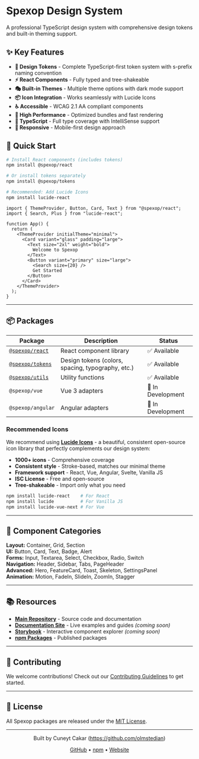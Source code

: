 # Spexop Design System

A professional TypeScript design system with comprehensive design tokens and built-in theming support.

## ✨ Key Features

- **🎨 Design Tokens** - Complete TypeScript-first token system with s-prefix naming convention
- **⚡ React Components** - Fully typed and tree-shakeable
- **🎭 Built-in Themes** - Multiple theme options with dark mode support
- **📦 Icon Integration** - Works seamlessly with Lucide Icons
- **♿ Accessible** - WCAG 2.1 AA compliant components
- **🚀 High Performance** - Optimized bundles and fast rendering
- **💯 TypeScript** - Full type coverage with IntelliSense support
- **📱 Responsive** - Mobile-first design approach

## 🚀 Quick Start

```bash
# Install React components (includes tokens)
npm install @spexop/react

# Or install tokens separately
npm install @spexop/tokens

# Recommended: Add Lucide Icons
npm install lucide-react
```

```tsx
import { ThemeProvider, Button, Card, Text } from "@spexop/react";
import { Search, Plus } from "lucide-react";

function App() {
  return (
    <ThemeProvider initialTheme="minimal">
      <Card variant="glass" padding="large">
        <Text size="2xl" weight="bold">
          Welcome to Spexop
        </Text>
        <Button variant="primary" size="large">
          <Search size={20} />
          Get Started
        </Button>
      </Card>
    </ThemeProvider>
  );
}
```

---

## 📦 Packages

| Package | Description | Status |
|---------|-------------|--------|
| [`@spexop/react`](https://github.com/spexop-ui/design-system/tree/main/packages/react) | React component library | ✅ Available |
| [`@spexop/tokens`](https://github.com/spexop-ui/design-system/tree/main/packages/tokens) | Design tokens (colors, spacing, typography, etc.) | ✅ Available |
| [`@spexop/utils`](https://github.com/spexop-ui/design-system/tree/main/packages/utils) | Utility functions | ✅ Available |
| `@spexop/vue` | Vue 3 adapters | 🚧 In Development |
| `@spexop/angular` | Angular adapters | 🚧 In Development |

### Recommended Icons

We recommend using [**Lucide Icons**](https://lucide.dev/) - a beautiful, consistent open-source icon library that perfectly complements our design system:

- **1000+ icons** - Comprehensive coverage
- **Consistent style** - Stroke-based, matches our minimal theme
- **Framework support** - React, Vue, Angular, Svelte, Vanilla JS
- **ISC License** - Free and open-source
- **Tree-shakeable** - Import only what you need

```bash
npm install lucide-react    # For React
npm install lucide          # For Vanilla JS
npm install lucide-vue-next # For Vue
```

---

## 🎨 Component Categories

**Layout:** Container, Grid, Section  
**UI:** Button, Card, Text, Badge, Alert  
**Forms:** Input, Textarea, Select, Checkbox, Radio, Switch  
**Navigation:** Header, Sidebar, Tabs, PageHeader  
**Advanced:** Hero, FeatureCard, Toast, Skeleton, SettingsPanel  
**Animation:** Motion, FadeIn, SlideIn, ZoomIn, Stagger

---

## 📚 Resources

- **[Main Repository](https://github.com/spexop-ui/design-system)** - Source code and documentation
- **[Documentation Site](https://spexop.design)** - Live examples and guides *(coming soon)*
- **[Storybook](https://storybook.spexop.design)** - Interactive component explorer *(coming soon)*
- **[npm Packages](https://www.npmjs.com/org/spexop)** - Published packages

---

## 🤝 Contributing

We welcome contributions! Check out our [Contributing Guidelines](https://github.com/spexop-ui/design-system/blob/main/CONTRIBUTING.md) to get started.

---

## 📄 License

All Spexop packages are released under the [MIT License](https://github.com/spexop-ui/design-system/blob/main/LICENSE).

---

<div align="center">

Built by Cuneyt Cakar (<https://github.com/olmstedian>)

[GitHub](https://github.com/spexop-ui) • [npm](https://www.npmjs.com/org/spexop) • [Website](https://spexop.com)

</div>
